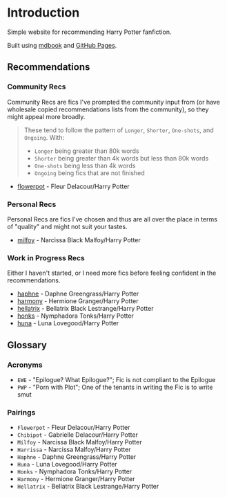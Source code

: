 # Introduction

Simple website for recommending Harry Potter fanfiction.

Built using [mdbook](https://rust-lang.github.io/mdBook/) and [GitHub Pages](https://pages.github.com/). 

## Recommendations

### Community Recs

Community Recs are fics I've prompted the community input from (or have wholesale copied recommendations lists from the community), so they might appeal more broadly.

> These tend to follow the pattern of `Longer`, `Shorter`, `One-shots`, and `Ongoing`. With:
> - `Longer` being greater than 80k words
> - `Shorter` being greater than 4k words but less than 80k words
> - `One-shots` being less than 4k words
> - `Ongoing` being fics that are not finished



- [flowerpot](./recommendations/flowerpot.md) - Fleur Delacour/Harry Potter

### Personal Recs

Personal Recs are fics I've chosen and thus are all over the place in terms of "quality" and might not suit your tastes.

- [milfoy](./recommendations/milfoy.md) - Narcissa Black Malfoy/Harry Potter

### Work in Progress Recs

Either I haven't started, or I need more fics before feeling confident in the recommendations.

- [haphne](./recommendations/haphne.md) - Daphne Greengrass/Harry Potter
- [harmony](./recommendations/harmony.md) - Hermione Granger/Harry Potter
- [hellatrix](./recommendations/hellatrix.md) - Bellatrix Black Lestrange/Harry Potter
- [honks](./recommendations/honks.md) - Nymphadora Tonks/Harry Potter
- [huna](./recommendations/huna.md) - Luna Lovegood/Harry Potter


## Glossary

### Acronyms
- `EWE` - "Epilogue? What Epilogue?"; Fic is not compliant to the Epilogue
- `PWP` - "Porn with Plot"; One of the tenants in writing the Fic is to write smut

### Pairings
- `Flowerpot` - Fleur Delacour/Harry Potter 
- `Chibipot` - Gabrielle Delacour/Harry Potter
- `Milfoy` - Narcissa Black Malfoy/Harry Potter
- `Harrissa` - Narcissa Malfoy/Harry Potter
- `Haphne` - Daphne Greengrass/Harry Potter
- `Huna` - Luna Lovegood/Harry Potter
- `Honks` - Nymphadora Tonks/Harry Potter
- `Harmony` - Hermione Granger/Harry Potter
- `Hellatrix` - Bellatrix Black Lestrange/Harry Potter

